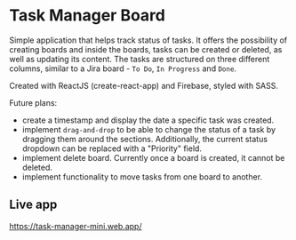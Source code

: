 # Task Manager Board

Simple application that helps track status of tasks. It offers the possibility of creating boards and inside the boards, tasks can be created or deleted, as well as updating its content. The tasks are structured on three different columns, similar to a Jira board - `To Do`, `In Progress` and `Done`.

Created with ReactJS (create-react-app) and Firebase, styled with SASS.

Future plans:

- create a timestamp and display the date a specific task was created.
- implement `drag-and-drop` to be able to change the status of a task by dragging them around the sections. Additionally, the current status dropdown can be replaced with a "Priority" field.
- implement delete board. Currently once a board is created, it cannot be deleted.
- implement functionality to move tasks from one board to another.

## Live app
https://task-manager-mini.web.app/
